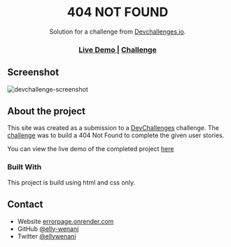 <h1 align="center">404 NOT FOUND</h1>

<div align="center">
   Solution for a challenge from  <a href="http://devchallenges.io" target="_blank">Devchallenges.io</a>.
</div>

<div align="center">
  <h3>
    <a href="https://errorpage.onrender.com/">
      Live Demo
    </a>
    <span> | </span>
    <a href="https://devchallenges.io/challenges/wBunSb7FPrIepJZAg0sY">
      Challenge
    </a>
  </h3>
</div>

## Screenshot

![devchallenge-screenshot](https://user-images.githubusercontent.com/49924816/109964236-774cee80-7cfe-11eb-8a3f-d729d40952ba.png)

## About the project
This site was created as a submission to a [DevChallenges](https://devchallenges.io/challenges) challenge. The [challenge](https://devchallenges.io/challenges/wBunSb7FPrIepJZAg0sY) was to build a 404 Not Found to complete the given user stories.

You can view the live demo of the completed project [here](https://errorpage.onrender.com)

### Built With
This project is build using html and css only.

## Contact

- Website [errorpage.onrender.com](https://errorpage.onrender.com)
- GitHub [@elly-wenani](https://github.com/elly-wenani)
- Twitter [@ellywenani](https://twitter.com/ellywenani)
